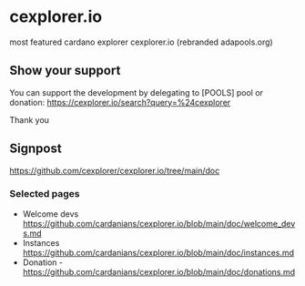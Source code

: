 # cexplorer.io
most featured cardano explorer cexplorer.io (rebranded adapools.org)

## Show your support

You can support the development by delegating to [POOLS] pool or donation: https://cexplorer.io/search?query=%24cexplorer

Thank you

## Signpost

https://github.com/cexplorer/cexplorer.io/tree/main/doc

### Selected pages

- Welcome devs https://github.com/cardanians/cexplorer.io/blob/main/doc/welcome_devs.md
- Instances https://github.com/cardanians/cexplorer.io/blob/main/doc/instances.md
- Donation - https://github.com/cardanians/cexplorer.io/blob/main/doc/donations.md 
